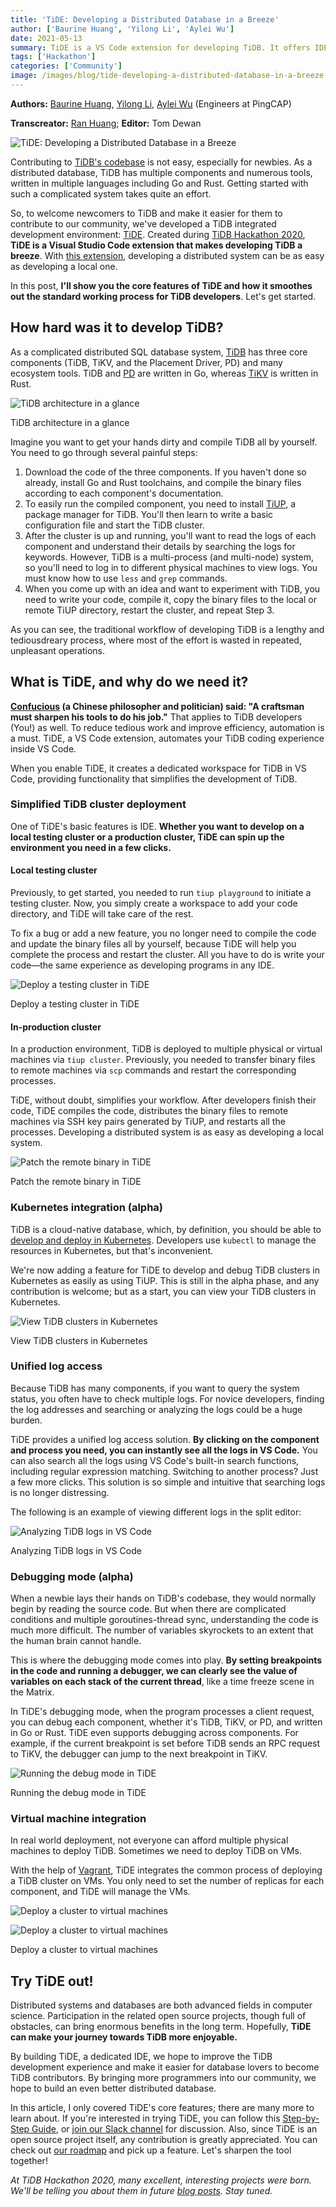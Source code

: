 ```yaml
---
title: 'TiDE: Developing a Distributed Database in a Breeze'
author: ['Baurine Huang', 'Yilong Li', 'Aylei Wu']
date: 2021-05-13
summary: TiDE is a VS Code extension for developing TiDB. It offers IDE, debugging, log search, Kubernetes integration, and VM management for TiDB clusters.
tags: ['Hackathon']
categories: ['Community']
image: /images/blog/tide-developing-a-distributed-database-in-a-breeze.jpg
---
```


**Authors:** [Baurine Huang](https://github.com/baurine), [Yilong Li](https://github.com/dragonly), [Aylei Wu](https://github.com/aylei) (Engineers at PingCAP)

**Transcreator:** [Ran Huang](https://github.com/ran-huang); **Editor:** Tom Dewan

![TiDE: Developing a Distributed Database in a Breeze](media/tide-developing-a-distributed-database-in-a-breeze.jpg)

Contributing to [TiDB's codebase](https://github.com/pingcap/tidb) is not easy, especially for newbies. As a distributed database, TiDB has multiple components and numerous tools, written in multiple languages including Go and Rust. Getting started with such a complicated system takes quite an effort.

So, to welcome newcomers to TiDB and make it easier for them to contribute to our community, we've developed a TiDB integrated development environment: [TiDE](https://github.com/tidb-incubator/tide). Created during [TiDB Hackathon 2020](https://pingcap.com/community/events/hackathon2020/), **TiDE is a Visual Studio Code extension that makes developing TiDB a breeze**. With [this extension](https://marketplace.visualstudio.com/items?itemName=dragonly.ticode), developing a distributed system can be as easy as developing a local one.

In this post, **I'll show you the core features of TiDE and how it smoothes out the standard working process for TiDB developers**. Let's get started.

## How hard was it to develop TiDB?

As a complicated distributed SQL database system, [TiDB](https://github.com/pingcap/tidb) has three core components (TiDB, TiKV, and the Placement Driver, PD) and many ecosystem tools. TiDB and [PD](https://github.com/tikv/pd) are written in Go, whereas [TiKV](https://github.com/tikv/tikv) is written in Rust.

![TiDB architecture in a glance](media/tide-tidb-architecture-in-a-glance.jpg)
<div class="caption-center"> TiDB architecture in a glance </div>

Imagine you want to get your hands dirty and compile TiDB all by yourself. You need to go through several painful steps:

1. Download the code of the three components. If you haven't done so already, install Go and Rust toolchains, and compile the binary files according to each component's documentation.
2. To easily run the compiled component, you need to install [TiUP](https://docs.pingcap.com/tidb/stable/tiup-overview), a package manager for TiDB. You'll then learn to write a basic configuration file and start the TiDB cluster.
3. After the cluster is up and running, you'll want to read the logs of each component and understand their details by searching the logs for keywords. However, TiDB is a multi-process (and multi-node) system, so you'll need to log in to different physical machines to view logs. You must know how to use `less` and `grep` commands.
4. When you come up with an idea and want to experiment with TiDB, you need to write your code, compile it, copy the binary files to the local or remote TiUP directory, restart the cluster, and repeat Step 3.

As you can see, the traditional workflow of developing TiDB is a lengthy and tediousdreary process, where most of the effort is wasted in repeated, unpleasant operations.

## What is TiDE, and why do we need it?

**[Confucious](https://en.wikipedia.org/wiki/Confucius) (a Chinese philosopher and politician) said: "A craftsman must sharpen his tools to do his job."** That applies to TiDB developers (You!) as well. To reduce tedious work and improve efficiency, automation is a must. TiDE, a VS Code extension, automates your TiDB coding experience inside VS Code.

When you enable TiDE, it creates a dedicated workspace for TiDB in VS Code, providing functionality that simplifies the development of TiDB.

### Simplified TiDB cluster deployment

One of TiDE's basic features is IDE. **Whether you want to develop on a local testing cluster or a production cluster, TiDE can spin up the environment you need in a few clicks.**

#### Local testing cluster

Previously, to get started, you needed to run `tiup playground` to initiate a testing cluster. Now, you simply create a workspace to add your code directory, and TiDE will take care of the rest.

To fix a bug or add a new feature, you no longer need to compile the code and update the binary files all by yourself, because TiDE will help you complete the process and restart the cluster. All you have to do is write your code—the same experience as developing programs in any IDE.

![Deploy a testing cluster in TiDE](media/tide-deploy-a-testing-cluster.jpg)
<div class="caption-center"> Deploy a testing cluster in TiDE </div>

#### In-production cluster

In a production environment, TiDB is deployed to multiple physical or virtual machines via `tiup cluster`. Previously, you needed to transfer binary files to remote machines via `scp` commands and restart the corresponding processes.

TiDE, without doubt, simplifies your workflow. After developers finish their code, TiDE compiles the code, distributes the binary files to remote machines via SSH key pairs generated by TiUP, and restarts all the processes. Developing a distributed system is as easy as developing a local system.

![Patch the remote binary in TiDE](media/tide-patch-by-remote-binary.jpg)
<div class="caption-center">Patch the remote binary in TiDE</div>

### Kubernetes integration (alpha)

TiDB is a cloud-native database, which, by definition, you should be able to [develop and deploy in Kubernetes](https://docs.pingcap.com/tidb-in-kubernetes/stable). Developers use `kubectl` to manage the resources in Kubernetes, but that's inconvenient.

We're now adding a feature for TiDE to develop and debug TiDB clusters in Kubernetes as easily as using TiUP. This is still in the alpha phase, and any contribution is welcome; but as a start, you can view your TiDB clusters in Kubernetes.

![View TiDB clusters in Kubernetes](media/tide-view-tidb-clusters-in-kubernetes.jpg)
<div class="caption-center">View TiDB clusters in Kubernetes</div>

### Unified log access

Because TiDB has many components, if you want to query the system status, you often have to check multiple logs. For novice developers, finding the log addresses and searching or analyzing the logs could be a huge burden.

TiDE provides a unified log access solution. **By clicking on the component and process you need, you can instantly see all the logs in VS Code.** You can also search all the logs using VS Code's built-in search functions, including regular expression matching. Switching to another process? Just a few more clicks. This solution is so simple and intuitive that searching logs is no longer distressing.

The following is an example of viewing different logs in the split editor:

![Analyzing TiDB logs in VS Code](media/tide-analyze-tidb-logs-in-vs-code.jpg)
<div class="caption-center">Analyzing TiDB logs in VS Code</div>

### Debugging mode (alpha)

When a newbie lays their hands on TiDB's codebase, they would normally begin by reading the source code. But when there are complicated conditions and multiple goroutines-thread sync, understanding the code is much more difficult. The number of variables skyrockets to an extent that the human brain cannot handle.

This is where the debugging mode comes into play. **By setting breakpoints in the code and running a debugger, we can clearly see the value of variables on each stack of the current thread**, like a time freeze scene in the Matrix.

In TiDE's debugging mode, when the program processes a client request, you can debug each component, whether it's TiDB, TiKV, or PD, and written in Go or Rust. TiDE even supports debugging across components. For example, if the current breakpoint is set before TiDB sends an RPC request to TiKV, the debugger can jump to the next breakpoint in TiKV.

![Running the debug mode in TiDE](media/tide-running-the-debug-mode.gif)
<div class="caption-center">Running the debug mode in TiDE</div>

### Virtual machine integration

In real world deployment, not everyone can afford multiple physical machines to deploy TiDB. Sometimes we need to deploy TiDB on VMs.

With the help of [Vagrant](https://www.vagrantup.com/), TiDE integrates the common process of deploying a TiDB cluster on VMs. You only need to set the number of replicas for each component, and TiDE will manage the VMs.

![Deploy a cluster to virtual machines](media/tide-deploy-to-virtual-machines-1.jpg)

![Deploy a cluster to virtual machines](media/tide-deploy-to-virtual-machines-2.jpg)
<div class="caption-center">Deploy a cluster to virtual machines</div>

## Try TiDE out!

Distributed systems and databases are both advanced fields in computer science. Participation in the related open source projects, though full of obstacles, can bring enormous benefits in the long term. Hopefully, **TiDE can make your journey towards TiDB more enjoyable.**

By building TiDE, a dedicated IDE, we hope to improve the TiDB development experience and make it easier for database lovers to become TiDB contributors. By bringing more programmers into our community, we hope to build an even better distributed database.

In this article, I only covered TiDE's core features; there are many more to learn about. If you're interested in trying TiDE, you can follow this [Step-by-Step Guide](https://github.com/tidb-incubator/tide/blob/master/doc/guide.md), or [join our Slack channel](https://slack.tidb.io/invite?team=tidb-community&channel=tide&ref=pingcap-blog) for discussion. Also, since TiDE is an open source project itself, any contribution is greatly appreciated. You can check out [our roadmap](https://github.com/tidb-incubator/tide#todo) and pick up a feature. Let's sharpen the tool together!

_At TiDB Hackathon 2020, many excellent, interesting projects were born. We'll be telling you about them in future [blog posts](https://pingcap.com/blog/tag/Hackathon). Stay tuned._
